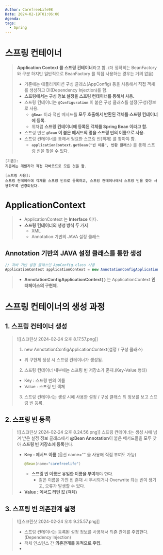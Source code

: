 ```yaml
---
Author: CarefreeLife98
Date: 2024-02-19T01:06:00
Agenda: 
tags:
  - Spring
---
```

# 스프링 컨테이너
> **Application Context 를 스프링 컨테이너**라고 함. (더 정확히는 BeanFactory 와 구분 하지만 일반적으로 BeanFactory 를 직접 사용하는 경우는 거의 없음)
> - 기존에는 애플리케이션 구성 클래스(AppConfig) 등을 사용해서 직접 객체를 생성하고 DI(Dependency Injection)를 함.
> - **스프링에서는 구성 정보 설정을 스프링 컨테이너를 통해서 사용.**
> - 스프링 컨테이너는 **`@Configuration`** 이 붙은 구성 클래스를 설정(구성)정보로 사용.
> 	- **`@Bean`** 이라 적힌 메서드를 **모두 호출해서 반환된 객체를 스프링 컨테이너에 등록.**
> 	- 위처럼 **스프링 컨테이너에 등록된 객체를 Spring Bean 이라고 함.**
> - 스프링 빈은 **`@Bean` 이 붙은 메서드의 명을 스프링 빈의 이름으로 사용.**
> - 스프링 컨테이너를 통해서 필요한 스프링 빈(객체) 를 찾아야 함.
> 	- **`applicationContext.getBean("빈 이름", 반환 클래스)`** 를 통해 스프링 빈을 찾을 수 있다.


```
[기존]:
기존에는 개발자가 직접 자바코드로 모든 것을 함. 

[스프링 사용]:
스프링 컨테이러에 객체를 스프링 빈으로 등록하고, 스프링 컨테이너에서 스프링 빈을 찾아 사용하도록 변경되었다.
```


# ApplicationContext
> - ApplicationContext 는  **Interface** 이다.
> - **스프링 컨테이너의 생성 방식 두 가지**
> 	- XML
> 	- Annotation 기반의 JAVA 설정 클래스

## Annotation 기반의 JAVA 설정 클래스를 통한 생성
```java
// 자바 기반 설정 클래스인 AppConfig.class 사용
ApplicationContext applicationContext = new AnnotationConfigApplicationContext(AppConfig.class)
```
> - **AnnotationConfigApplicationContext( )** 는 ApplicationContext **인터페이스의 구현체**.

# 스프링 컨테이너의 생성 과정

## 1. 스프링 컨테이너 생성
 > ![[스크린샷 2024-02-24 오후 8.17.57.png]]
 > 1. new AnnotationConfigApplicationContext(설정 / 구성 클래스)
 > 	- 위 구현체 생성 시  스프링 컨테이너가 생성됨.
 > 2. 스프링 컨테이너 내부에는 스프링 빈 저장소가 존재.(Key-Value 형태)
 > 	- Key : 스프링 빈의 이름
 > 	- Value : 스프링 빈 객체
 > 3. 스프링 컨테이너는 생성 시에 사용한 설정 / 구성 클래스 의 정보를 보고 스프링 빈 등록.
 
## 2. 스프링 빈 등록
> ![[스크린샷 2024-02-24 오후 8.24.56.png]]
> 스프링 컨테이너는 생성 시에 넘겨 받은 설정 정보 클래스에서 **@Bean Annotation**이 붙은 메서드들을 모두 찾아 **스프링 빈 저장소에 등록**한다.
> 	- **Key : 메서드 이름** (옵션 name="" 을 사용해 직접 부여도 가능)
> 		```java
> 		@Bean(name="carefreelife")
> 		```
> 		- **스프링 빈 이름은 유일한 이름을 부여**해야 한다.
> 			- 같은 이름을 가진 빈 존재 시 무시되거나 Overwrite 되는 빈이 생기고, 오류가 발생할 수 있다.
> 	- **Value : 메서드 리턴 값 (객체)**

## 3. 스프링 빈 의존관계 설정
> ![[스크린샷 2024-02-24 오후 9.25.57.png]]
> - 스프링 컨테이너는 등록된 설정 정보를 사용해서 의존 관계를 주입한다. (Dependency Injection)
> - 객체 인스턴스 간 **의존관계를 동적으로 주입**.
> - 